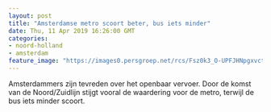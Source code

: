 ```yaml
---
layout: post
title: "Amsterdamse metro scoort beter, bus iets minder"
date: Thu, 11 Apr 2019 16:26:00 GMT
categories: 
- noord-holland 
- amsterdam 
feature_image: "https://images0.persgroep.net/rcs/Fsz0k3_O-UPFJHNpgxvctXglYvE/diocontent/145324316/_fitwidth/400/?appId=21791a8992982cd8da851550a453bd7f&quality=0.7"
---
```


Amsterdammers zijn tevreden over het openbaar vervoer. Door de komst van de Noord/Zuidlijn stijgt vooral de waardering voor de metro, terwijl de bus iets minder scoort.
